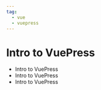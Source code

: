 ```yaml
---
tag: 
  - vue
  - vuepress
---
```


# Intro to VuePress

- Intro to VuePress
- Intro to VuePress
- Intro to VuePress
